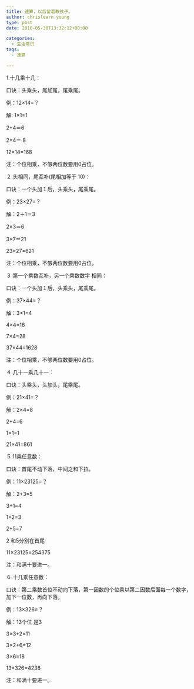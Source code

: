 ```yaml
---
title: 速算，以后留着教孩子。
author: chrislearn young
type: post
date: 2010-05-30T13:32:12+00:00

categories:
  - 生活常识
tags:
  - 速算

---
```

1.十几乘十几：
  
口诀：头乘头，尾加尾，尾乘尾。
  
例：12×14=？
  
解: 1×1=1
       
2+4＝6
       
2×4＝ 8
       
12×14=168
  
注：个位相乘，不够两位数要用0占位。

２.头相同，尾互补(尾相加等于 10)：
  
口诀：一个头加１后，头乘头，尾乘尾。
  
例：23×27=？
  
解：2＋1＝3
       
2×3＝6
       
3×7＝21
       
23×27=621
  
注：个位相乘，不够两位数要用0占位。

３.第一个乘数互补，另一个乘数数字 相同：
  
口诀：一个头加１后，头乘头，尾乘尾。
  
例：37×44=？
  
解：3+1=4
       
4×4=16
       
7×4=28
       
37×44=1628
  
注：个位相乘，不够两位数要用0占位。

４.几十一乘几十一：
  
口诀：头乘头，头加头，尾乘尾。
  
例：21×41=？
  
解：2×4=8
       
2+4=6
       
1×1=1
       
21×41=861

５.11乘任意数：
  
口诀：首尾不动下落，中间之和下拉。
  
例：11×23125=？
  
解：2+3=5
       
3+1=4
       
1+2=3
       
2+5=7
  
2 和5分别在首尾
  
11×23125=254375
  
注：和满十要进一。

６.十几乘任意数：
  
口诀：第二乘数首位不动向下落，第一因数的个位乘以第二因数后面每一个数字，加下一位数，再向下落。
  
例：13×326=？
  
解：13个位 是3
       
3×3+2=11
       
3×2+6=12
       
3×6=18
       
13×326=4238
  
注：和满十要进一。